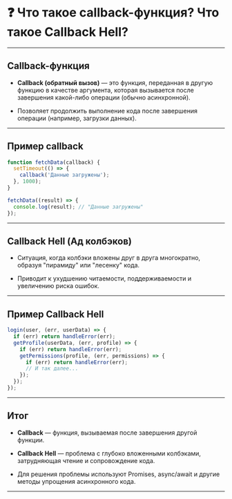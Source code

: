 # ❓ Что такое callback-функция? Что такое Callback Hell?

---

## Callback-функция

- **Callback (обратный вызов)** — это функция, переданная в другую функцию в качестве аргумента, которая вызывается после завершения какой-либо операции (обычно асинхронной).

- Позволяет продолжить выполнение кода после завершения операции (например, загрузки данных).

---

## Пример callback

```js
function fetchData(callback) {
  setTimeout(() => {
    callback('Данные загружены');
  }, 1000);
}

fetchData((result) => {
  console.log(result); // "Данные загружены"
});
```

---

## Callback Hell (Ад колбэков)

- Ситуация, когда колбэки вложены друг в друга многократно, образуя "пирамиду" или "лесенку" кода.

- Приводит к ухудшению читаемости, поддерживаемости и увеличению риска ошибок.

---

## Пример Callback Hell

```js
login(user, (err, userData) => {
  if (err) return handleError(err);
  getProfile(userData, (err, profile) => {
    if (err) return handleError(err);
    getPermissions(profile, (err, permissions) => {
      if (err) return handleError(err);
      // И так далее...
    });
  });
});
```

---

## Итог

- **Callback** — функция, вызываемая после завершения другой функции.

- **Callback Hell** — проблема с глубоко вложенными колбэками, затрудняющая чтение и сопровождение кода.

- Для решения проблемы используют Promises, async/await и другие методы упрощения асинхронного кода.

---
